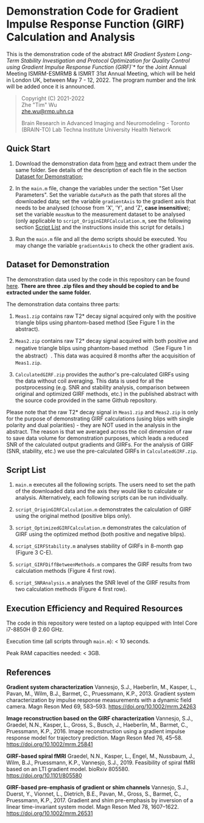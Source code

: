 # Demonstration Code for Gradient Impulse Response Function (GIRF) Calculation and Analysis

This is the demonstration code of the abstract *MR Gradient System Long-Term Stability Investigation and Protocol Optimization for Quality Control using Gradient Impulse Response Function (GIRF)*`* for the Joint Annual Meeting ISMRM-ESMRMB & ISMRT 31st Annual Meeting, which will be held in London UK, between May 7 - 12, 2022. The program number and the link will be added once it is announced.

> Copyright (C) 2021-2022  
> Zhe "Tim" Wu  
> <zhe.wu@rmp.uhn.ca>  
>  
> Brain Research in Advanced Imaging and Neuromodeling - Toronto (BRAIN-TO) Lab
> Techna Institute
> University Health Network

## Quick Start

1. Download the demonstration data from [here](https://www.doi.org/10.5281/zenodo.6376737) and extract them under the same folder. See details of the description of each file in the section [Dataset for Demonstration](#dataset-for-demonstration);

2. In the `main.m` file, change the variables under the section "Set User Parameters". Set the variable `dataPath` as the path that stores all the downloaded data; set the variable `gradientAxis` to the gradient axis that needs to be analysed (choose from 'X', 'Y', and 'Z', **case insensitive**); set the variable `measNum` to the measurement dataset to be analysed (only applicable to `script_OriginGIRFCalculation.m`, see the following section [Script List](#script-list) and the instructions inside this script for details.)

3. Run the `main.m` file and all the demo scripts should be executed. You may change the variable `gradientAxis` to check the other gradient axis. 

## Dataset for Demonstration

The demonstration data used by the code in this repository can be found [here](https://www.doi.org/10.5281/zenodo.6376737). **There are three .zip files and they should be copied to and be extracted under the same folder.**

The demonstration data contains three parts:

1. `Meas1.zip` contains raw T2* decay signal acquired only with the positive triangle blips using phantom-based method (See Figure 1 in the abstract).

2. `Meas2.zip` contains raw T2* decay signal acquired with both positive and negative triangle blips using phantom-based method （See Figure 1 in the abstract）. This data was acquired 8 months after the acquisition of `Meas1.zip`.

3. `CalculatedGIRF.zip` provides the author's pre-calculated GIRFs using the data without coil averaging. This data is used for all the postprocessing (e.g. SNR and stability analysis, comparison between original and optimized GIRF methods, etc.) in the published abstract with the source code provided in the same Github repository.

Please note that the raw T2* decay signal in `Meas1.zip` and `Meas2.zip` is only for the purpose of demonstrating GIRF calculations (using blips with single polarity and dual polarities) - they are NOT used in the analysis in the abstract. The reason is that we averaged across the coil dimension of raw to save data volume for demonstration purposes, which leads a reduced SNR of the calculated output gradients and GIRFs. For the analysis of GIRF (SNR, stability, etc.) we use the pre-calculated GIRFs in `CalculatedGIRF.zip`.

## Script List

1. `main.m` executes all the following scripts. The users need to set the path of the downloaded data and the axis they would like to calculate or analysis. Alternatively, each following scripts can be run individually.

2. `script_OriginGIRFCalculation.m` demonstrates the calculation of GIRF using the original method (positive blips only).

3. `script_OptimizedGIRFCalculation.m` demonstrates the calculation of GIRF using the optimized method (both positive and negative blips).

4. `script_GIRFStability.m` analyses stability of GIRFs in 8-month gap (Figure 3 C-E).

5. `script_GIRFDiffBetweenMethods.m` compares the GIRF results from two calculation methods (Figure 4 first row).

6. `script_SNRAnalysis.m` analyses the SNR level of the GIRF results from two calculation methods (Figure 4 first row).

## Execution Efficiency and Required Resources

The code in this repository were tested on a laptop equipped with Intel Core i7-8850H @ 2.60 GHz.

Execution time (all scripts through `main.m`): < 10 seconds.

Peak RAM capacities needed: < 3GB.

## References

**Gradient system characterization**
Vannesjo, S.J., Haeberlin, M., Kasper, L., Pavan, M., Wilm, B.J., Barmet, C., Pruessmann, K.P., 2013. Gradient system characterization by impulse response measurements with a dynamic field camera. Magn Reson Med 69, 583–593. https://doi.org/10.1002/mrm.24263

**Image reconstruction based on the GIRF characterization**
Vannesjo, S.J., Graedel, N.N., Kasper, L., Gross, S., Busch, J., Haeberlin, M., Barmet, C., Pruessmann, K.P., 2016. Image reconstruction using a gradient impulse response model for trajectory prediction. Magn Reson Med 76, 45–58. https://doi.org/10.1002/mrm.25841

**GIRF-based spiral fMRI**
Graedel, N.N., Kasper, L., Engel, M., Nussbaum, J., Wilm, B.J., Pruessmann, K.P., Vannesjo, S.J., 2019. Feasibility of spiral fMRI based on an LTI gradient model. bioRxiv 805580. https://doi.org/10.1101/805580

**GIRF-based pre-emphasis of gradient or shim channels**
Vannesjo, S.J., Duerst, Y., Vionnet, L., Dietrich, B.E., Pavan, M., Gross, S., Barmet, C., Pruessmann, K.P., 2017. Gradient and shim pre-emphasis by inversion of a linear time-invariant system model. Magn Reson Med 78, 1607–1622. https://doi.org/10.1002/mrm.26531
